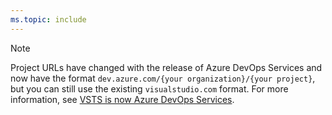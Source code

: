 ```yaml
---
ms.topic: include
---
```


> [!NOTE]
> Project URLs have changed with the release of Azure DevOps Services and now have the format `dev.azure.com/{your organization}/{your project}`, but you can still use the existing `visualstudio.com` format. For more information, see [VSTS is now Azure DevOps Services](../user-guide/what-is-azure-devops.md#vsts).